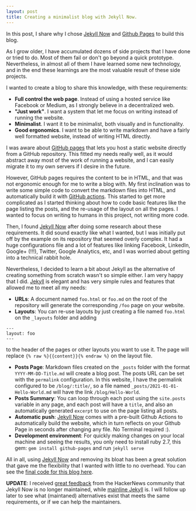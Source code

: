 ```yaml
---
layout: post
title: Creating a minimalist blog with Jekyll Now.
---
```


In this post, I share why I chose [Jekyll Now](https://github.com/barryclark/jekyll-now) and [Github Pages](https://pages.github.com/) to build this blog.

As I grow older, I have accumulated dozens of side projects that I have done or tried to do. Most of them fail or don't go beyond a quick prototype. Nevertheless, in almost all of them I have learned some new technology, and in the end these learnings are the most valuable result of these side projects.

I wanted to create a blog to share this knowledge, with these requirements:
- **Full control the web page**. Instead of using a hosted service like Facebook or Medium, as I strongly believe in a decentralized web.
- **"Just work"**. I want a system that let me focus on writing instead of running the website.
- **Minimalist**. I want it to be minimalist, both visually and in functionality.
- **Good ergonomics**. I want to be able to write markdown and have a fairly well formatted website, instead of writing HTML directly.

I was aware about [GitHub pages](https://pages.github.com/) that lets you host a static website directly from a GitHub repository. This fitted my needs really well, as it would abstract away most of the work of running a website, and I can easily migrate it to my own servers if I desire in the future.

However, GitHub pages requires the content to be in HTML, and that was not ergonomic enough for me to write a blog with. My first inclination was to write some simple code to convert the markdown files into HTML, and automatically build it with [GitHub actions](https://github.com/features/actions). This started to get more complicated as I started thinking about how to code basic features like the page listing the posts, and the re-usage of the layout on all the pages. I wanted to focus on writing to humans in this project, not writing more code. 

Then, I found [Jekyll Now](https://github.com/barryclark/jekyll-now) after doing some research about these requirements. It did sound exactly like what I wanted, but I was initially put off by the example on its repository that seemed overly complex. It had a huge configurations file and a lot of features like linking Facebook, LinkedIn, Google+ (!!!), Twitter, Google Analytics, etc, and I was worried about getting into a technical rabbit hole. 

Nevertheless, I decided to learn a bit about Jekyll as the alternative of creating something from scratch wasn't so simple either. I am very happy that I did. [Jekyll](https://jekyllrb.com/) is elegant and has very simple rules and features that allowed me to meet all my needs:
- **URLs**: A document named `foo.html` or `foo.md` on the root of the repository will generate the corresponding `/foo` page on your website.
- **Layouts**: You can re-use layouts by just creating a file named `foo.html` on the `_layouts` folder and adding
```
---
layout: foo
---
```
to the header of the pages or other layouts you want to use it. The page will replace `{% raw %}{{content}}{% endraw %}` on the layout file.
- **Posts Page**: Markdown files created on the `_posts` folder with the format `YYYY-MM-DD-Title.md` will create a blog post. The posts URL can be set with the `permalink` configuration. In this website, I have the permalink configured to be `/blog/:title/`, so a file named `_posts/2021-01-01-Hello-World.md` will have the link `/blog/Hello-World`.
- **Posts Summary**: You can loop through each post using the `site.posts` variable in any page, and each post will have a `title`, and also an automatically generated `excerpt` to use on the page listing all posts.
- **Automatic push**: [Jekyll Now](https://github.com/barryclark/jekyll-now) comes with a pre-built Github Actions to automatically build the website, which in turn reflects on your Github Page in seconds after changing any file. No Terminal required :).
- **Development environment**: For quickly making changes on your local machine and seeing the results, you only need to install ruby 2.7, this gem: `gem install github-pages` and run `jekyll serve`

All in all, using [Jekyll Now](https://github.com/barryclark/jekyll-now) and removing its bloat has been a great solution that gave me the flexibility that I wanted with little to no overhead.  You can see the [final code for this blog here](https://github.com/vdfdev/vdf.dev).

**UPDATE**: I received [great feedback](https://news.ycombinator.com/item?id=26776210) from the HackerNews community that Jekyll Now is no longer maintained, while [mainline Jekyll](https://jekyllrb.com/) is. I will follow up later to see what (maintaned) alternatives exist that meets the same requirements, or if we can help the maintainers.
